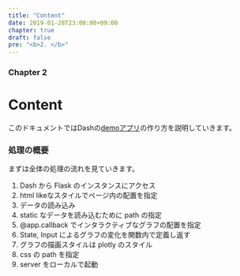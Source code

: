 ```yaml
---
title: "Content"
date: 2019-01-28T23:08:00+09:00
chapter: true
draft: false
pre: "<b>2. </b>"
---
```


### Chapter 2

# Content

このドキュメントではDashの[demoアプリ](https://dash-action-segmentation.appspot.com/)の作り方を説明していきます。

### 処理の概要
まずは全体の処理の流れを見ていきます。

1. Dash から Flask のインスタンスにアクセス
2. html likeなスタイルでページ内の配置を指定
3. データの読み込み
4. static なデータを読み込むために path の指定
5. @app.callback でインタラクティブなグラフの配置を指定
6. State, Input によるグラフの変化を関数内で定義し返す
7. グラフの描画スタイルは plotly のスタイル
8. css の path を指定
9. server をローカルで起動

